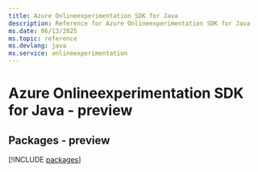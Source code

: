 ```yaml
---
title: Azure Onlineexperimentation SDK for Java
description: Reference for Azure Onlineexperimentation SDK for Java
ms.date: 06/13/2025
ms.topic: reference
ms.devlang: java
ms.service: onlineexperimentation
---
```

# Azure Onlineexperimentation SDK for Java - preview
## Packages - preview
[!INCLUDE [packages](onlineexperimentation-index.md)]